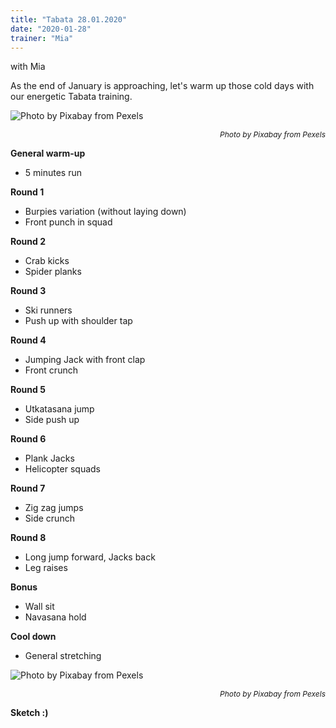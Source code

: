 ```yaml
---
title: "Tabata 28.01.2020"
date: "2020-01-28"
trainer: "Mia"
---
```


with Mia

As the end of January is approaching, let's warm up those cold days with our energetic Tabata training.

![](https://i.imgur.com/xu16td7.jpg "Photo by Pixabay from Pexels")<p style="font-size: 12px; text-align: right">*Photo by Pixabay from Pexels*</p>

**General warm-up**
- 5 minutes run

**Round 1**
- Burpies variation (without laying down)
- Front punch in squad

**Round 2**
- Crab kicks
- Spider planks

**Round 3**
- Ski runners
- Push up with shoulder tap

**Round 4**
- Jumping Jack with front clap
- Front crunch

**Round 5**
- Utkatasana jump
- Side push up

**Round 6**
- Plank Jacks
- Helicopter squads

**Round 7**
- Zig zag  jumps
- Side crunch

**Round 8**
- Long jump forward, Jacks back
- Leg raises

**Bonus**
- Wall sit
- Navasana hold

**Cool down**
- General stretching


![](https://i.imgur.com/fZqWWTF.jpg "Photo by Pixabay from Pexels")<p style="font-size: 12px; text-align: right">*Photo by Pixabay from Pexels*</p>

**Sketch :)**
